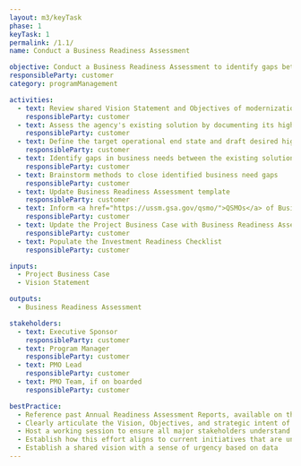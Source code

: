 ```yaml
---
layout: m3/keyTask
phase: 1
keyTask: 1
permalink: /1.1/
name: Conduct a Business Readiness Assessment

objective: Conduct a Business Readiness Assessment to identify gaps between the agency’s existing solution and target end state and manage stakeholders in the process.
responsibleParty: customer
category: programManagement

activities:
  - text: Review shared Vision Statement and Objectives of modernization or migration effort from Phase 0
    responsibleParty: customer
  - text: Assess the agency's existing solution by documenting its high-level capabilities, offerings, challenges, and limitations
    responsibleParty: customer
  - text: Define the target operational end state and draft desired high-level business requirements
    responsibleParty: customer
  - text: Identify gaps in business needs between the existing solution and target end state
    responsibleParty: customer
  - text: Brainstorm methods to close identified business need gaps
    responsibleParty: customer
  - text: Update Business Readiness Assessment template
    responsibleParty: customer
  - text: Inform <a href="https://ussm.gsa.gov/qsmo/">QSMOs</a> of Business Readiness Assessment results
    responsibleParty: customer
  - text: Update the Project Business Case with Business Readiness Assessment results
    responsibleParty: customer
  - text: Populate the Investment Readiness Checklist
    responsibleParty: customer

inputs:
  - Project Business Case
  - Vision Statement

outputs:
  - Business Readiness Assessment

stakeholders:
  - text: Executive Sponsor
    responsibleParty: customer
  - text: Program Manager
    responsibleParty: customer
  - text: PMO Lead
    responsibleParty: customer
  - text: PMO Team, if on boarded
    responsibleParty: customer

bestPractice:
  - Reference past Annual Readiness Assessment Reports, available on the <a href="https://d2d.gsa.gov/node/9499">Data to Decisions (D2D)</a> website, to help perform the gap analyses
  - Clearly articulate the Vision, Objectives, and strategic intent of modernization or migration effort
  - Host a working session to ensure all major stakeholders understand the identified gaps in business needs
  - Establish how this effort aligns to current initiatives that are underway
  - Establish a shared vision with a sense of urgency based on data
---
```

